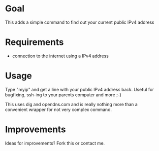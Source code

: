 # Goal
This adds a simple command to find out your current public IPv4 address

# Requirements
* connection to the internet using a IPv4 address

# Usage
Type "myip" and get a line with your public IPv4 address back. Useful for
bugfixing, ssh-ing to your parents computer and more ;-)

This uses dig and opendns.com and is really nothing more than a convenient
wrapper for not very complex command.

# Improvements
Ideas for improvements? Fork this or contact me.
